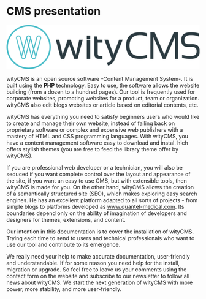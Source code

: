 # CMS presentation

![](Logo-wityCMS-V1-couleur.png)

wityCMS is an open source software -Content Management System-. It is built using the **PHP** technology. Easy to use, the software allows the website building (from a dozen to a hundred pages). Our tool is frequently used for corporate websites, promoting websites for a product, team or organization. wityCMS also edit blogs websites or article based on editorial contents, etc.

wityCMS has everything you need to satisfy beginners users who would like to create and manage their own website, instead of falling back on proprietary software or complex and expensive web publishers with a mastery of HTML and CSS programming languages. With wityCMS, you have a content management software easy to download and instal. hich offers stylish themes (you are free to feed the library theme offer by wityCMS).

If you are professional web developer or a technician, you will also be seduced if you want complete control over the layout and appearance of the site, if you want an easy to use CMS, but with extensible tools, then wityCMS is made for you. On the other hand, wityCMS allows the creation of a semantically structured site (SEO), which makes exploring easy search engines. He has an excellent platform adapted to all sorts of projects - from simple blogs to platforms developed as www.quantel-medical.com. Its boundaries depend only on the ability of imagination of developers and designers for themes, extensions, and content.

Our intention in this documentation is to cover the installation of wityCMS. Trying each time to send to users and technical professionals who want to use our tool and contribute to its emergence.

We really need your help to make accurate documentation, user-friendly and understandable. If for some reason you need help for the install, migration or upgrade. So feel free to leave us your comments using the contact form on the website and subscribe to our newsletter to follow all news about wityCMS.
We start the next generation of wityCMS with more power, more stability, and more user-friendly.